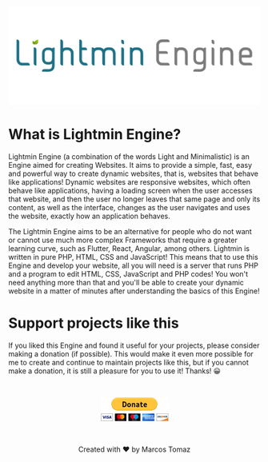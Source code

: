 <p align="center">
    <img src="This-Repository/Lightmin-Repo.png" />
</p>

# What is Lightmin Engine?

Lightmin Engine (a combination of the words Light and Minimalistic) is an Engine aimed for creating Websites. It aims to provide a simple, fast, easy and powerful way to create dynamic websites, that is, websites that behave like applications! Dynamic websites are responsive websites, which often behave like applications, having a loading screen when the user accesses that website, and then the user no longer leaves that same page and only its content, as well as the interface, changes as the user navigates and uses the website, exactly how an application behaves.

The Lightmin Engine aims to be an alternative for people who do not want or cannot use much more complex Frameworks that require a greater learning curve, such as Flutter, React, Angular, among others. Lightmin is written in pure PHP, HTML, CSS and JavaScript! This means that to use this Engine and develop your website, all you will need is a server that runs PHP and a program to edit HTML, CSS, JavaScript and PHP codes! You won't need anything more than that and you'll be able to create your dynamic website in a matter of minutes after understanding the basics of this Engine!

# Support projects like this

If you liked this Engine and found it useful for your projects, please consider making a donation (if possible). This would make it even more possible for me to create and continue to maintain projects like this, but if you cannot make a donation, it is still a pleasure for you to use it! Thanks! 😀

<br>

<p align="center">
    <a href="https://www.paypal.com/donate/?hosted_button_id=MVDJY3AXLL8T2" target="_blank">
        <img src="This-Repository/paypal-donate.png" alt="Donate" />
    </a>
</p>

<br>

<p align="center">
Created with ❤ by Marcos Tomaz
</p>